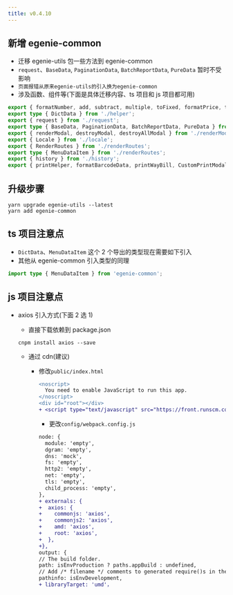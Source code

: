 ```yaml
---
title: v0.4.10
---
```


## 新增 egenie-common

- 迁移 egenie-utils 包一些方法到 egenie-common
- `request`、`BaseData`, `PaginationData`, `BatchReportData`, `PureData` 暂时不受影响
- `页面报错从原来egenie-utils的引入换为egenie-common`
- 涉及函数、组件等(下面是具体迁移内容、ts 项目和 js 项目都可用)

```ts
export { formatNumber, add, subtract, multiple, toFixed, formatPrice, thousandthSeparator, objToDict } from './helper';
export type { DictData } from './helper';
export { request } from './request';
export type { BaseData, PaginationData, BatchReportData, PureData } from './request';
export { renderModal, destroyModal, destroyAllModal } from './renderModal';
export { Locale } from './locale';
export { RenderRoutes } from './renderRoutes';
export type { MenuDataItem } from './renderRoutes';
export { history } from './history';
export { printHelper, formatBarcodeData, printWayBill, CustomPrintModal, getCustomPrintParam, getSensitiveData } from './print';
```

## 升级步骤

```
yarn upgrade egenie-utils --latest
yarn add egenie-common
```

## ts 项目注意点

- `DictData`、`MenuDataItem` 这个 2 个导出的类型现在需要如下引入
- 其他从 egenie-common 引入类型的同理

```ts
import type { MenuDataItem } from 'egenie-common';
```

## js 项目注意点

- axios 引入方式(下面 2 选 1)

  - 直接下载依赖到 package.json

  ```
  cnpm install axios --save
  ```

  - 通过 cdn(建议)
    - 修改`public/index.html`

      ```diff
      <noscript>
        You need to enable JavaScript to run this app.
      </noscript>
      <div id="root"></div>
      + <script type="text/javascript" src="https://front.runscm.com/customer-source/common/axios.min.js?v=0.21.0"></script>
      ```

      - 更改`config/webpack.config.js`

      ```diff
      node: {
        module: 'empty',
        dgram: 'empty',
        dns: 'mock',
        fs: 'empty',
        http2: 'empty',
        net: 'empty',
        tls: 'empty',
        child_process: 'empty',
      },
      + externals: {
      +  axios: {
      +    commonjs: 'axios',
      +    commonjs2: 'axios',
      +    amd: 'axios',
      +    root: 'axios',
      +  },
      +},
      output: {
      // The build folder.
      path: isEnvProduction ? paths.appBuild : undefined,
      // Add /* filename */ comments to generated require()s in the output.
      pathinfo: isEnvDevelopment,
      + libraryTarget: 'umd'，
      ```
